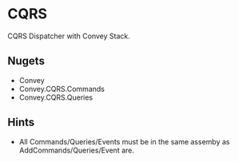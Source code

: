 # CQRS
CQRS Dispatcher with Convey Stack.

## Nugets

- Convey
- Convey.CQRS.Commands
- Convey.CQRS.Queries

## Hints

- All Commands/Queries/Events must be in the same assemby as AddCommands/Queries/Event are.